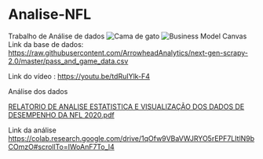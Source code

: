 # Analise-NFL
Trabalho de Análise de dados
![Cama de gato](https://user-images.githubusercontent.com/115369071/196823543-6a848db1-9095-4164-bbee-5da227a6c096.png)
![Business Model Canvas](https://user-images.githubusercontent.com/115369071/196823552-c24584f9-e983-4273-aa57-e56e7dafd9bb.png)
Link da base de dados:
https://raw.githubusercontent.com/ArrowheadAnalytics/next-gen-scrapy-2.0/master/pass_and_game_data.csv


Link do vídeo : https://youtu.be/tdRuIYlk-F4

Análise dos dados

[RELATORIO DE ANALISE ESTATISTICA E VISUALIZAÇÃO DOS DADOS DE DESEMPENHO DA NFL 2020.pdf](https://github.com/itsjessicaleite/An-lise-NFL/files/10079303/RELATORIO.DE.ANALISE.ESTATISTICA.E.VISUALIZACAO.DOS.DADOS.DE.DESEMPENHO.DA.NFL.2020.pdf)

Link da análise
https://colab.research.google.com/drive/1qOfw9VBaVWJRYO5rEPF7LItlN9bCOmzO#scrollTo=IWoAnF7To_l4
